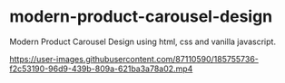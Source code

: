 # modern-product-carousel-design
Modern Product Carousel Design using html, css and vanilla javascript.


https://user-images.githubusercontent.com/87110590/185755736-f2c53190-96d9-439b-809a-621ba3a78a02.mp4
